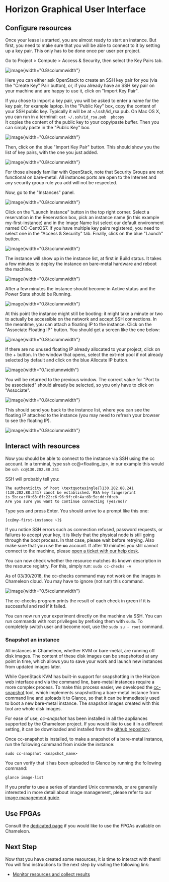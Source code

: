 Horizon Graphical User Interface
================================

Configure resources
-------------------

Once your lease is started, you are almost ready to start an instance.
But first, you need to make sure that you will be able to connect to it
by setting up a key pair. This only has to be done once per user per
project.

Go to Project \> Compute \> Access & Security, then select the Key Pairs
tab.

![image](images/Screen-Shot-2016-10-26-at-14-37-00.png){width="0.8\columnwidth"}

Here you can either ask OpenStack to create an SSH key pair for you (via
the "Create Key" Pair button), or, if you already have an SSH key pair
on your machine and are happy to use it, click on "Import Key Pair".

If you chose to import a key pair, you will be asked to enter a name for
the key pair, for example laptop. In the "Public Key" box, copy the
content of your SSH public key. Typically it will be at
\~/.ssh/id_rsa.pub. On Mac OS X, you can run in a terminal:
 `cat ~/.ssh/id_rsa.pub  pbcopy`\
It copies the content of the public key to your copy/paste buffer. Then
you can simply paste in the "Public Key" box.

![image](images/Screen-Shot-2016-10-26-at-14-37-18.png){width="0.8\columnwidth"}

Then, click on the blue "Import Key Pair" button. This should show you
the list of key pairs, with the one you just added.

![image](images/Screen-Shot-2016-10-26-at-14-37-52.png){width="0.8\columnwidth"}

For those already familiar with OpenStack, note that Security Groups are
not functional on bare-metal. All instances ports are open to the
Internet and any security group rule you add will not be respected.

Now, go to the "Instances" panel.

![image](images/Screen-Shot-2016-10-26-at-14-39-56.png){width="0.8\columnwidth"}

Click on the "Launch Instance" button in the top right corner. Select a
reservation in the Reservation box, pick an instance name (in this
example my-first-instance) and in the Image Name list select our default
environment named CC-CentOS7. If you have multiple key pairs registered,
you need to select one in the "Access & Security" tab. Finally, click on
the blue "Launch" button.

![image](images/Screen-Shot-2016-10-26-at-14-41-08.png){width="0.8\columnwidth"}

The instance will show up in the instance list, at first in Build
status. It takes a few minutes to deploy the instance on bare-metal
hardware and reboot the machine.

![image](images/Screen-Shot-2016-10-26-at-15-53-31.png){width="0.8\columnwidth"}

After a few minutes the instance should become in Active status and the
Power State should be Running.

![image](images/Screen-Shot-2016-10-26-at-16-22-38.png){width="0.8\columnwidth"}

At this point the instance might still be booting: it might take a
minute or two to actually be accessible on the network and accept SSH
connections. In the meantime, you can attach a floating IP to the
instance. Click on the "Associate Floating IP" button. You should get a
screen like the one below:

![image](images/Screen-Shot-2016-10-26-at-16-25-04.png){width="0.8\columnwidth"}

If there are no unused floating IP already allocated to your project,
click on the + button. In the window that opens, select the ext-net pool
if not already selected by default and click on the blue Allocate IP
button.

![image](images/Screen-Shot-2016-10-26-at-16-33-45-W05kOLQ.png){width="0.1\columnwidth"}

You will be returned to the previous window. The correct value for "Port
to be associated" should already be selected, so you only have to click
on "Associate".

![image](images/Screen-Shot-2016-10-26-at-16-25-10.png){width="0.8\columnwidth"}

This should send you back to the instance list, where you can see the
floating IP attached to the instance (you may need to refresh your
browser to see the floating IP).

![image](images/Screen-Shot-2016-10-26-at-16-26-54.png){width="0.8\columnwidth"}

Interact with resources
-----------------------

Now you should be able to connect to the instance via SSH using the cc
account. In a terminal, type ssh cc@\<floating_ip\>, in our example
this would be `ssh cc@130.202.88.241`

SSH will probably tell you:

    The authenticity of host \textquotesingle{}130.202.88.241
    (130.202.88.241) canot be established. RSA key fingerprint 
    is 5b:ca:f0:63:6f:22:c6:96:9f:c0:4a:d8:5e:dd:fd:eb. 
    Are you sure you want to continue connecting (yes/no)?

Type yes and press Enter. You should arrive to a prompt like this one:

`[cc@my-first-instance ~]$`

If you notice SSH errors such as connection refused, password requests,
or failures to accept your key, it is likely that the physical node is
still going through the boot process. In that case, please wait before
retrying. Also make sure that you use the **cc** account. If after 10
minutes you still cannot connect to the machine, please [open a ticket
with our help desk](https://www.chameleoncloud.org/user/help/).

You can now check whether the resource matches its known description in
the resource registry. For this, simply run: `sudo cc-checks -v`

As of 03/30/2018, the cc-checks command may not work on the images in
Chameleon cloud. You may have to ignore (not run) this command.

![image](images/cc-checks.png){width="0.5\columnwidth"}

The cc-checks program prints the result of each check in green if it is
successful and red if it failed.

You can now run your experiment directly on the machine via SSH. You can
run commands with root privileges by prefixing them with `sudo`. To
completely switch user and become root, use
the `sudo su - root` command.

### Snapshot an instance

All instances in Chameleon, whether KVM or bare-metal, are running off
disk images. The content of these disk images can be snapshotted at any
point in time, which allows you to save your work and launch new
instances from updated images later.

While OpenStack KVM has built-in support for snapshotting in the Horizon
web interface and via the command line, bare-metal instances require a
more complex process. To make this process easier, we developed the
[cc-snapshot](https://github.com/ChameleonCloud/ChameleonSnapshotting)
tool, which implements snapshotting a bare-metal instance from command
line and uploads it to Glance, so that it can be immediately used to
boot a new bare-metal instance. The snapshot images created with this
tool are whole disk images.

For ease of use, *cc-snapshot* has been installed in all the appliances
supported by the Chameleon project. If you would like to use it in a
different setting, it can be downloaded and installed from the [github
repository](https://github.com/ChameleonCloud/ChameleonSnapshotting).

Once cc-snapshot is installed, to make a snapshot of a bare-metal
instance, run the following command from inside the instance:

`sudo cc-snapshot <snapshot_name>`

You can verify that it has been uploaded to Glance by running the
following command:

`glance image-list`

If you prefer to use a series of standard Unix commands, or are
generally interested in more detail about image management, please refer
to our [image management
guide](https://www.chameleoncloud.org/docs/user-guides/ironic/#snapshotting_an_instance).

Use FPGAs
---------

Consult the [dedicated
page](https://www.chameleoncloud.org/docs/bare-metal-user-guide/fpga/) if
you would like to use the FPGAs available on Chameleon.

Next Step
---------

Now that you have created some resources, it is time to interact with
them! You will find instructions to the next step by visiting the
following link:

-   [Monitor resources and collect
    results](https://www.chameleoncloud.org/monitor-and-collect/)

